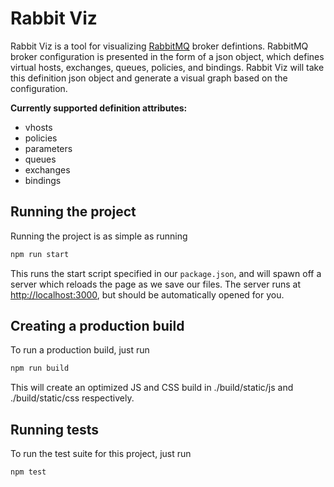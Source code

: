 # Rabbit Viz

Rabbit Viz is a tool for visualizing [RabbitMQ](https://www.rabbitmq.com/) broker defintions. RabbitMQ broker configuration is presented in the form of a json object, which defines virtual hosts, exchanges, queues, policies, and bindings. Rabbit Viz will take this definition json object and generate a visual graph based on the configuration.

**Currently supported definition attributes:**

- vhosts
- policies
- parameters
- queues
- exchanges
- bindings

## Running the project

Running the project is as simple as running

```sh
npm run start
```

This runs the start script specified in our `package.json`, and will spawn off a server which reloads the page as we save our files. The server runs at [http://localhost:3000](http://localhost:3000), but should be automatically opened for you.

## Creating a production build

To run a production build, just run

```sh
npm run build
```

This will create an optimized JS and CSS build in ./build/static/js and ./build/static/css respectively.

## Running tests

To run the test suite for this project, just run

```sh
npm test
```
